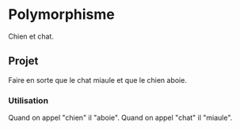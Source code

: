 # Polymorphisme
Chien et chat.

## Projet
Faire en sorte que le chat miaule et que le chien aboie. 

### Utilisation
Quand on appel "chien" il "aboie".
Quand on appel "chat" il "miaule".